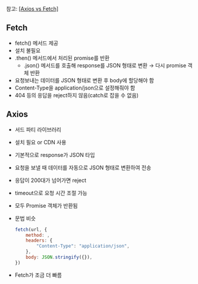참고: [[Axios vs Fetch]](https://velog.io/@eunbinn/Axios-vs-Fetch)

## Fetch

- fetch() 메서드 제공
- 설치 불필요
- .then() 메서드에서 처리된 promise를 반환
    - .json() 메서드를 호출해 response를 JSON 형태로 변환 → 다시 promise 객체 반환
- 요청보내는 데이터를 JSON 형태로 변환 후 body에 할당해야 함
- Content-Type을 application/json으로 설정해줘야 함
- 404 등의 응답을 reject하지 않음(catch로 잡을 수 없음)

## Axios

- 서드 파티 라이브러리
- 설치 필요 or CDN 사용
- 기본적으로 response가 JSON 타입
- 요청을 보낼 때 데이터를 자동으로 JSON 형태로 변환하여 전송
- 응답이 200대가 넘어가면 reject
- timeout으로 요청 시간 조절 가능

- 모두 Promise 객체가 반환됨
- 문법 비슷
    
    ```jsx
    fetch(url, {
    	method: ,
    	headers: {
    		"Content-Type": "application/json",
    	},
    	body: JSON.stringify({}),
    })
    ```
    
- Fetch가 조금 더 빠름